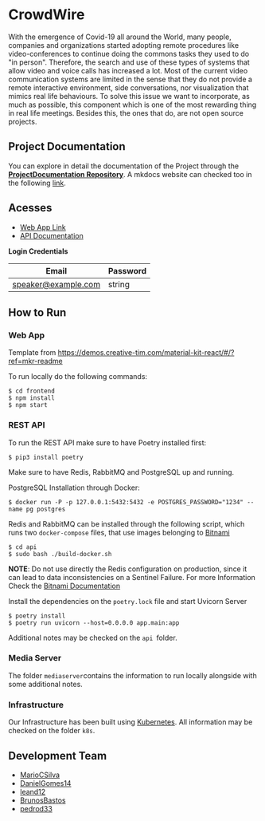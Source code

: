 # CrowdWire

With the emergence of Covid-19 all around the World, many people, companies and organizations started adopting remote procedures like video-conferences to continue doing the commons tasks they used to do "in person". Therefore, the search and use of these types of systems that allow video and voice calls has increased a lot.  Most of the current video communication systems are limited in the sense that they do not provide a remote interactive environment, side conversations, nor visualization that mimics real life behaviours. To solve this issue we want to incorporate, as much as possible, this component which is one of the most rewarding thing in real life meetings. Besides this, the ones that do, are not open source projects.


## Project Documentation

You can explore in detail the documentation of the Project through the  [**ProjectDocumentation Repository**](https://github.com/Crowd-Wire/ProjectDocumentation). A mkdocs website can checked too in the following [link](https://crowd-wire.github.io/ProjectDocumentation/).

## Acesses 

- [Web App Link](https://atnog-crowdwire1.av.it.pt/login)
- [API Documentation](https://atnog-crowdwire1.av.it.pt/api/v1/docs)

**Login Credentials**

| Email               | Password |
| ------------------- | -------- |
| speaker@example.com | string   |

## How to Run

### Web App

Template from https://demos.creative-tim.com/material-kit-react/#/?ref=mkr-readme

To run locally do the following commands:

```
$ cd frontend
$ npm install
$ npm start
```

### REST API

To run the REST API make sure to have Poetry installed first:

```
$ pip3 install poetry
```

Make sure to have Redis, RabbitMQ and PostgreSQL up and running.

PostgreSQL Installation through Docker:

```
$ docker run -P -p 127.0.0.1:5432:5432 -e POSTGRES_PASSWORD="1234" --name pg postgres
```

Redis and RabbitMQ can be installed through the following script, which runs two `docker-compose` files, that use images belonging to [Bitnami](https://bitnami.com/)

```
$ cd api
$ sudo bash ./build-docker.sh
```

**NOTE**: Do not use directly the Redis configuration on production, since it can lead to data inconsistencies on a Sentinel Failure. For more Information Check the [Bitnami Documentation](https://github.com/bitnami/bitnami-docker-redis-sentinel)

Install the dependencies on the `poetry.lock` file and start Uvicorn Server

```
$ poetry install
$ poetry run uvicorn --host=0.0.0.0 app.main:app	
```

Additional notes may be checked on the `api `folder.

### Media Server

The folder `mediaserver`contains the information to run locally alongside with some additional notes.

### Infrastructure

Our Infrastructure has been built using [Kubernetes](https://kubernetes.io/). All information may be checked on the folder `k8s`.

## Development Team

- [MarioCSilva](https://github.com/MarioCSilva)
- [DanielGomes14](https://github.com/DanielGomes14)
- [leand12](https://github.com/leand12)
- [BrunosBastos](https://github.com/BrunosBastos)
- [pedrod33](https://github.com/pedrod33)

